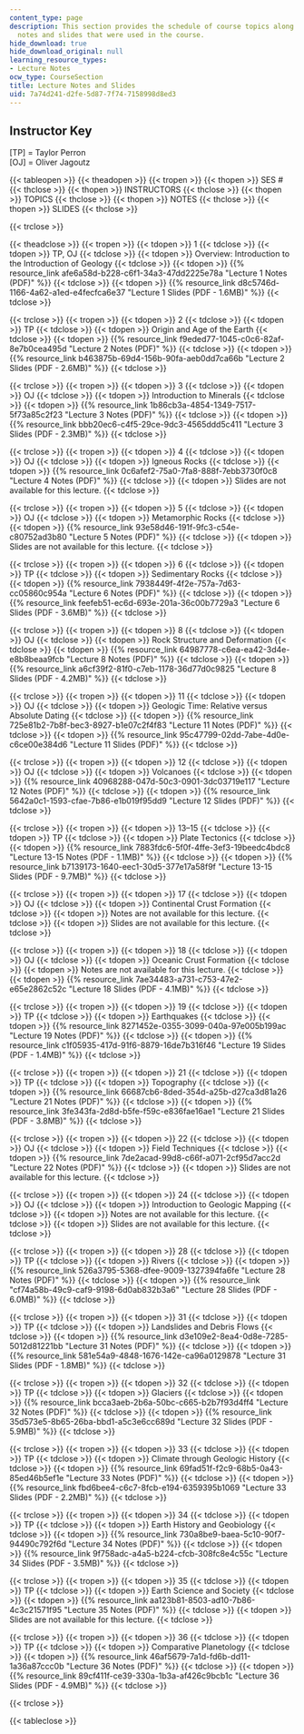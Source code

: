 ```yaml
---
content_type: page
description: This section provides the schedule of course topics along with the lecture
  notes and slides that were used in the course.
hide_download: true
hide_download_original: null
learning_resource_types:
- Lecture Notes
ocw_type: CourseSection
title: Lecture Notes and Slides
uid: 7a74d241-d2fe-5d87-7f74-7158998d8ed3
---
```


Instructor Key
--------------

\[TP\] = Taylor Perron  
\[OJ\] = Oliver Jagoutz

{{< tableopen >}}
{{< theadopen >}}
{{< tropen >}}
{{< thopen >}}
SES #
{{< thclose >}}
{{< thopen >}}
INSTRUCTORS
{{< thclose >}}
{{< thopen >}}
TOPICS
{{< thclose >}}
{{< thopen >}}
NOTES
{{< thclose >}}
{{< thopen >}}
SLIDES
{{< thclose >}}

{{< trclose >}}

{{< theadclose >}}
{{< tropen >}}
{{< tdopen >}}
1
{{< tdclose >}}
{{< tdopen >}}
TP, OJ
{{< tdclose >}}
{{< tdopen >}}
Overview: Introduction to the Introduction of Geology
{{< tdclose >}}
{{< tdopen >}}
{{% resource_link afe6a58d-b228-c6f1-34a3-47dd2225e78a "Lecture 1 Notes (PDF)" %}}
{{< tdclose >}}
{{< tdopen >}}
{{% resource_link d8c5746d-1166-4a62-a1ed-e4fecfca6e37 "Lecture 1 Slides (PDF - 1.6MB)" %}}
{{< tdclose >}}

{{< trclose >}}
{{< tropen >}}
{{< tdopen >}}
2
{{< tdclose >}}
{{< tdopen >}}
TP
{{< tdclose >}}
{{< tdopen >}}
Origin and Age of the Earth
{{< tdclose >}}
{{< tdopen >}}
{{% resource_link f9eded77-1045-c0c6-82af-8e7b0cea495d "Lecture 2 Notes (PDF)" %}}
{{< tdclose >}}
{{< tdopen >}}
{{% resource_link b463875b-69d4-156b-90fa-aeb0dd7ca66b "Lecture 2 Slides (PDF - 2.6MB)" %}}
{{< tdclose >}}

{{< trclose >}}
{{< tropen >}}
{{< tdopen >}}
3
{{< tdclose >}}
{{< tdopen >}}
OJ
{{< tdclose >}}
{{< tdopen >}}
Introduction to Minerals
{{< tdclose >}}
{{< tdopen >}}
{{% resource_link 1b86cb3a-4854-1349-7517-5f73a85c2f23 "Lecture 3 Notes (PDF)" %}}
{{< tdclose >}}
{{< tdopen >}}
{{% resource_link bbb20ec6-c4f5-29ce-9dc3-4565ddd5c411 "Lecture 3 Slides (PDF - 2.3MB)" %}}
{{< tdclose >}}

{{< trclose >}}
{{< tropen >}}
{{< tdopen >}}
4
{{< tdclose >}}
{{< tdopen >}}
OJ
{{< tdclose >}}
{{< tdopen >}}
Igneous Rocks
{{< tdclose >}}
{{< tdopen >}}
{{% resource_link 0c6afef2-75a0-7fa8-888f-7ebb3730f0c8 "Lecture 4 Notes (PDF)" %}}
{{< tdclose >}}
{{< tdopen >}}
Slides are not available for this lecture.
{{< tdclose >}}

{{< trclose >}}
{{< tropen >}}
{{< tdopen >}}
5
{{< tdclose >}}
{{< tdopen >}}
OJ
{{< tdclose >}}
{{< tdopen >}}
Metamorphic Rocks
{{< tdclose >}}
{{< tdopen >}}
{{% resource_link 93e58d46-191f-9fc3-c54e-c80752ad3b80 "Lecture 5 Notes (PDF)" %}}
{{< tdclose >}}
{{< tdopen >}}
Slides are not available for this lecture.
{{< tdclose >}}

{{< trclose >}}
{{< tropen >}}
{{< tdopen >}}
6
{{< tdclose >}}
{{< tdopen >}}
TP
{{< tdclose >}}
{{< tdopen >}}
Sedimentary Rocks
{{< tdclose >}}
{{< tdopen >}}
{{% resource_link 7938449f-4f2e-757a-7d63-cc05860c954a "Lecture 6 Notes (PDF)" %}}
{{< tdclose >}}
{{< tdopen >}}
{{% resource_link feefeb51-ec6d-693e-201a-36c00b7729a3 "Lecture 6 Slides (PDF - 3.6MB)" %}}
{{< tdclose >}}

{{< trclose >}}
{{< tropen >}}
{{< tdopen >}}
8
{{< tdclose >}}
{{< tdopen >}}
OJ
{{< tdclose >}}
{{< tdopen >}}
Rock Structure and Deformation
{{< tdclose >}}
{{< tdopen >}}
{{% resource_link 64987778-c6ea-ea42-3d4e-e8b8beaa9fcb "Lecture 8 Notes (PDF)" %}}
{{< tdclose >}}
{{< tdopen >}}
{{% resource_link a6cf39f2-81f0-c7eb-1178-36d77d0c9825 "Lecture 8 Slides (PDF - 4.2MB)" %}}
{{< tdclose >}}

{{< trclose >}}
{{< tropen >}}
{{< tdopen >}}
11
{{< tdclose >}}
{{< tdopen >}}
OJ
{{< tdclose >}}
{{< tdopen >}}
Geologic Time: Relative versus Absolute Dating
{{< tdclose >}}
{{< tdopen >}}
{{% resource_link 725e81b2-7b8f-bec3-8927-b1e07c2f4f83 "Lecture 11 Notes (PDF)" %}}
{{< tdclose >}}
{{< tdopen >}}
{{% resource_link 95c47799-02dd-7abe-4d0e-c6ce00e384d6 "Lecture 11 Slides (PDF)" %}}
{{< tdclose >}}

{{< trclose >}}
{{< tropen >}}
{{< tdopen >}}
12
{{< tdclose >}}
{{< tdopen >}}
OJ
{{< tdclose >}}
{{< tdopen >}}
Volcanoes
{{< tdclose >}}
{{< tdopen >}}
{{% resource_link 40968288-047d-50c3-0901-3dc03719e117 "Lecture 12 Notes (PDF)" %}}
{{< tdclose >}}
{{< tdopen >}}
{{% resource_link 5642a0c1-1593-cfae-7b86-e1b019f95dd9 "Lecture 12 Slides (PDF)" %}}
{{< tdclose >}}

{{< trclose >}}
{{< tropen >}}
{{< tdopen >}}
13–15
{{< tdclose >}}
{{< tdopen >}}
TP
{{< tdclose >}}
{{< tdopen >}}
Plate Tectonics
{{< tdclose >}}
{{< tdopen >}}
{{% resource_link 7883fdc6-5f0f-4ffe-3ef3-19beedc4bdc8 "Lecture 13-15 Notes (PDF - 1.1MB)" %}}
{{< tdclose >}}
{{< tdopen >}}
{{% resource_link b7139173-1640-eec1-30d5-377e17a58f9f "Lecture 13-15 Slides (PDF - 9.7MB)" %}}
{{< tdclose >}}

{{< trclose >}}
{{< tropen >}}
{{< tdopen >}}
17
{{< tdclose >}}
{{< tdopen >}}
OJ
{{< tdclose >}}
{{< tdopen >}}
Continental Crust Formation
{{< tdclose >}}
{{< tdopen >}}
Notes are not available for this lecture.
{{< tdclose >}}
{{< tdopen >}}
Slides are not available for this lecture.
{{< tdclose >}}

{{< trclose >}}
{{< tropen >}}
{{< tdopen >}}
18
{{< tdclose >}}
{{< tdopen >}}
OJ
{{< tdclose >}}
{{< tdopen >}}
Oceanic Crust Formation
{{< tdclose >}}
{{< tdopen >}}
Notes are not available for this lecture.
{{< tdclose >}}
{{< tdopen >}}
{{% resource_link 7ae34483-a731-c753-47e2-e65e2862c52c "Lecture 18 Slides (PDF - 4.1MB)" %}}
{{< tdclose >}}

{{< trclose >}}
{{< tropen >}}
{{< tdopen >}}
19
{{< tdclose >}}
{{< tdopen >}}
TP
{{< tdclose >}}
{{< tdopen >}}
Earthquakes
{{< tdclose >}}
{{< tdopen >}}
{{% resource_link 8271452e-0355-3099-040a-97e005b199ac "Lecture 19 Notes (PDF)" %}}
{{< tdclose >}}
{{< tdopen >}}
{{% resource_link c1f05935-417d-91f6-8879-16de7b316f46 "Lecture 19 Slides (PDF - 1.4MB)" %}}
{{< tdclose >}}

{{< trclose >}}
{{< tropen >}}
{{< tdopen >}}
21
{{< tdclose >}}
{{< tdopen >}}
TP
{{< tdclose >}}
{{< tdopen >}}
Topography
{{< tdclose >}}
{{< tdopen >}}
{{% resource_link 66687cb6-8ded-354d-a25b-d27ca3d81a26 "Lecture 21 Notes (PDF)" %}}
{{< tdclose >}}
{{< tdopen >}}
{{% resource_link 3fe343fa-2d8d-b5fe-f59c-e836fae16ae1 "Lecture 21 Slides (PDF - 3.8MB)" %}}
{{< tdclose >}}

{{< trclose >}}
{{< tropen >}}
{{< tdopen >}}
22
{{< tdclose >}}
{{< tdopen >}}
OJ
{{< tdclose >}}
{{< tdopen >}}
Field Techniques
{{< tdclose >}}
{{< tdopen >}}
{{% resource_link 7de2acad-99d8-c66f-a071-2cf95d7acc2d "Lecture 22 Notes (PDF)" %}}
{{< tdclose >}}
{{< tdopen >}}
Slides are not available for this lecture.
{{< tdclose >}}

{{< trclose >}}
{{< tropen >}}
{{< tdopen >}}
24
{{< tdclose >}}
{{< tdopen >}}
OJ
{{< tdclose >}}
{{< tdopen >}}
Introduction to Geologic Mapping
{{< tdclose >}}
{{< tdopen >}}
Notes are not available for this lecture.
{{< tdclose >}}
{{< tdopen >}}
Slides are not available for this lecture.
{{< tdclose >}}

{{< trclose >}}
{{< tropen >}}
{{< tdopen >}}
28
{{< tdclose >}}
{{< tdopen >}}
TP
{{< tdclose >}}
{{< tdopen >}}
Rivers
{{< tdclose >}}
{{< tdopen >}}
{{% resource_link 526a3795-5368-dfee-9009-1327394fa6fe "Lecture 28 Notes (PDF)" %}}
{{< tdclose >}}
{{< tdopen >}}
{{% resource_link "cf74a58b-49c9-caf9-9198-6d0ab832b3a6" "Lecture 28 Slides (PDF - 6.0MB)" %}}
{{< tdclose >}}

{{< trclose >}}
{{< tropen >}}
{{< tdopen >}}
31
{{< tdclose >}}
{{< tdopen >}}
TP
{{< tdclose >}}
{{< tdopen >}}
Landslides and Debris Flows
{{< tdclose >}}
{{< tdopen >}}
{{% resource_link d3e109e2-8ea4-0d8e-7285-5012d81221bb "Lecture 31 Notes (PDF)" %}}
{{< tdclose >}}
{{< tdopen >}}
 {{% resource_link 581e54a9-4848-1676-142e-ca96a0129878 "Lecture 31 Slides (PDF - 1.8MB)" %}}
{{< tdclose >}}

{{< trclose >}}
{{< tropen >}}
{{< tdopen >}}
32
{{< tdclose >}}
{{< tdopen >}}
TP
{{< tdclose >}}
{{< tdopen >}}
Glaciers
{{< tdclose >}}
{{< tdopen >}}
{{% resource_link bcca3aeb-2b6a-50bc-c665-b2b7f93d4ff4 "Lecture 32 Notes (PDF)" %}}
{{< tdclose >}}
{{< tdopen >}}
{{% resource_link 35d573e5-8b65-26ba-bbd1-a5c3e6cc689d "Lecture 32 Slides (PDF - 5.9MB)" %}}
{{< tdclose >}}

{{< trclose >}}
{{< tropen >}}
{{< tdopen >}}
33
{{< tdclose >}}
{{< tdopen >}}
TP
{{< tdclose >}}
{{< tdopen >}}
Climate through Geologic History
{{< tdclose >}}
{{< tdopen >}}
{{% resource_link 69fad51f-f2c9-68b5-0a43-85ed46b5ef1e "Lecture 33 Notes (PDF)" %}}
{{< tdclose >}}
{{< tdopen >}}
{{% resource_link fbd6bee4-c6c7-8fcb-e194-6359395b1069 "Lecture 33 Slides (PDF - 2.2MB)" %}}
{{< tdclose >}}

{{< trclose >}}
{{< tropen >}}
{{< tdopen >}}
34
{{< tdclose >}}
{{< tdopen >}}
TP
{{< tdclose >}}
{{< tdopen >}}
Earth History and Geobiology
{{< tdclose >}}
{{< tdopen >}}
{{% resource_link 730a8be9-baea-5c10-90f7-94490c792f6d "Lecture 34 Notes (PDF)" %}}
{{< tdclose >}}
{{< tdopen >}}
{{% resource_link 9f758adc-a4a5-b224-cfcb-308fc8e4c55c "Lecture 34 Slides (PDF - 3.5MB)" %}}
{{< tdclose >}}

{{< trclose >}}
{{< tropen >}}
{{< tdopen >}}
35
{{< tdclose >}}
{{< tdopen >}}
TP
{{< tdclose >}}
{{< tdopen >}}
Earth Science and Society
{{< tdclose >}}
{{< tdopen >}}
{{% resource_link aa123b81-8503-ad10-7b86-4c3c21571f95 "Lecture 35 Notes (PDF)" %}}
{{< tdclose >}}
{{< tdopen >}}
Slides are not available for this lecture.
{{< tdclose >}}

{{< trclose >}}
{{< tropen >}}
{{< tdopen >}}
36
{{< tdclose >}}
{{< tdopen >}}
TP
{{< tdclose >}}
{{< tdopen >}}
Comparative Planetology
{{< tdclose >}}
{{< tdopen >}}
{{% resource_link 46af5679-7a1d-fd6b-dd11-1a36a87ccc0b "Lecture 36 Notes (PDF)" %}}
{{< tdclose >}}
{{< tdopen >}}
{{% resource_link 89cf411f-ce39-330a-1b3a-af426c9bcb1c "Lecture 36 Slides (PDF - 4.9MB)" %}}
{{< tdclose >}}

{{< trclose >}}

{{< tableclose >}}